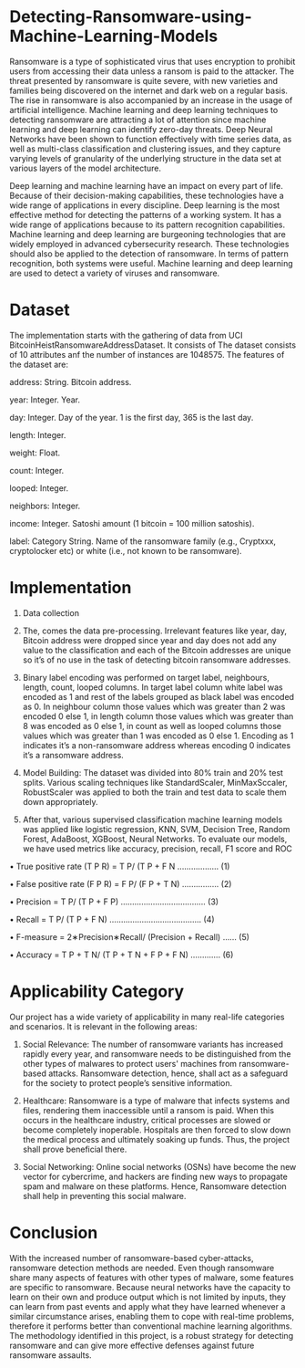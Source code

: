 # Detecting-Ransomware-using-Machine-Learning-Models

Ransomware is a type of sophisticated virus that uses encryption to prohibit users from accessing their data unless a ransom is paid to the attacker. The threat presented by ransomware is quite severe, with new varieties and families being discovered on the internet and dark web on a regular basis. The rise in ransomware is also accompanied by an increase in the usage of artificial intelligence. Machine learning and deep learning techniques to detecting ransomware are attracting a lot of attention since machine learning and deep learning can identify zero-day threats. Deep Neural Networks have been shown to function effectively with time series data, as well as multi-class classification and clustering issues, and they capture varying levels of granularity of the underlying structure in the data set at various layers of the model architecture.

Deep learning and machine learning have an impact on every part of life. Because of their decision-making capabilities, these technologies have a wide range of applications in every discipline. Deep learning is the most effective method for detecting the patterns of a working system. It has a wide range of applications because to its pattern recognition capabilities. Machine learning and deep learning are burgeoning technologies that are widely employed in advanced cybersecurity research. These technologies should also be applied to the detection of ransomware. In terms of pattern recognition, both systems were useful. Machine learning and deep learning are used to detect a variety of viruses and ransomware.

# Dataset

The implementation starts with the gathering of data from UCI BitcoinHeistRansomwareAddressDataset. It consists of  The dataset consists of 10 attributes anf the number of instances are 1048575. The features of the dataset are:

address: String. Bitcoin address.

year: Integer. Year.

day: Integer. Day of the year. 1 is the first day, 365 is the last day.

length: Integer.

weight: Float.

count: Integer.

looped: Integer.

neighbors: Integer.

income: Integer. Satoshi amount (1 bitcoin = 100 million satoshis).

label: Category String. Name of the ransomware family (e.g., Cryptxxx, cryptolocker etc) or white (i.e., not known to be ransomware).

# Implementation

1. Data collection

2.	The, comes the data pre-processing. Irrelevant features like year, day, Bitcoin address were dropped since year and day does not add any value to the classification and each of the Bitcoin addresses are unique so it’s of no use in the task of detecting bitcoin ransomware addresses.

3.	Binary label encoding was performed on target label, neighbours, length, count, looped columns. In target label column white label was encoded as 1 and rest of the labels grouped as black label was encoded as 0. In neighbour column those values which was greater than 2 was encoded 0 else 1, in length column those values which was greater than 8 was encoded as 0 else 1, in count as well as looped columns those values which was greater than 1 was encoded as 0 else 1. Encoding as 1 indicates it’s a non-ransomware address whereas encoding 0 indicates it’s a ransomware address.

4.	Model Building: The dataset was divided into 80% train and 20% test splits. Various scaling techniques like StandardScaler, MinMaxSccaler, RobustScaler was applied to both the train and test data to scale them down appropriately.

5.	After that, various supervised classification machine learning models was applied like logistic regression, KNN, SVM, Decision Tree, Random Forest, AdaBoost, XGBoost, Neural Networks. To evaluate our models, we have used metrics like accuracy, precision, recall, F1 score and ROC

•	True positive rate (T P R) = T P/ (T P + F N ……………... (1)

•	False positive rate (F P R) = F P/ (F P + T N) ……………. (2)

•	Precision = T P/ (T P + F P) ………………………………. (3)

•	Recall = T P/ (T P + F N) …………………………………. (4)

•	F-measure = 2∗Precision∗Recall/ (Precision + Recall) …… (5)

•	Accuracy = T P + T N/ (T P + T N + F P + F N) …………. (6)

# Applicability Category

Our project has a wide variety of applicability in many real-life categories and scenarios. It is relevant in the following areas:

1. Social Relevance: The number of ransomware variants has increased rapidly every year, and ransomware needs to be distinguished from the other types of malwares to protect users' machines from ransomware-based attacks. Ransomware detection, hence, shall act as a safeguard for the society to protect people’s sensitive information.

2. Healthcare: Ransomware is a type of malware that infects systems and files, rendering them inaccessible until a ransom is paid. When this occurs in the healthcare industry, critical processes are slowed or become completely inoperable. Hospitals are then forced to slow down the medical process and ultimately soaking up funds. Thus, the project shall prove beneficial there.

3. Social Networking: Online social networks (OSNs) have become the new vector for cybercrime, and hackers are finding new ways to propagate spam and malware on these platforms. Hence, Ransomware detection shall help in preventing this social malware.

# Conclusion

With the increased number of ransomware-based cyber-attacks, ransomware detection methods are needed. Even though ransomware share many aspects of features with other types of malware, some features are specific to ransomware. Because neural networks have the capacity to learn on their own and produce output which is not limited by inputs, they can learn from past events and apply what they have learned whenever a similar circumstance arises, enabling them to cope with real-time problems, therefore it performs better than conventional machine learning algorithms. The methodology identified in this project, is a robust strategy for detecting ransomware and can give more effective defenses against future ransomware assaults.
